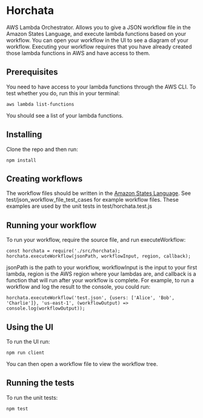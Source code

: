 # Horchata

AWS Lambda Orchestrator. Allows you to give a JSON workflow file in the Amazon States Language, and execute lambda functions based on your workflow. You can open your workflow in the UI to see a diagram of your workflow. Executing your workflow requires that you have already created those lambda functions in AWS and have access to them.

## Prerequisites

You need to have access to your lambda functions through the AWS CLI. To test whether you do, run this in your terminal:

```
aws lambda list-functions
```

You should see a list of your lambda functions.

## Installing

Clone the repo and then run:

```
npm install
```

## Creating workflows

The workflow files should be written in the [Amazon States Language](https://docs.aws.amazon.com/step-functions/latest/dg/concepts-amazon-states-language.html).
See test/json_workflow_file_test_cases for example workflow files. These examples are
used by the unit tests in test/horchata.test.js

## Running your workflow

To run your workflow, require the source file, and run executeWorkflow:

```
const horchata = require('./src/horchata);
horchata.executeWorkflow(jsonPath, workflowInput, region, callback);
```

jsonPath is the path to your workflow, workflowInput is the input to your first lambda, region is the AWS region where your lambdas are, and callback is a function
that will run after your workflow is complete.
For example, to run a workflow and log the result to the console, you could run:

```
horchata.executeWorkflow('test.json', {users: ['Alice', 'Bob', 'Charlie']}, 'us-east-1', (workflowOutput) => console.log(workflowOutput));
```

## Using the UI

To run the UI run:

```
npm run client
```

You can then open a workflow file to view the workflow tree.

## Running the tests

To run the unit tests:

```
npm test
```
